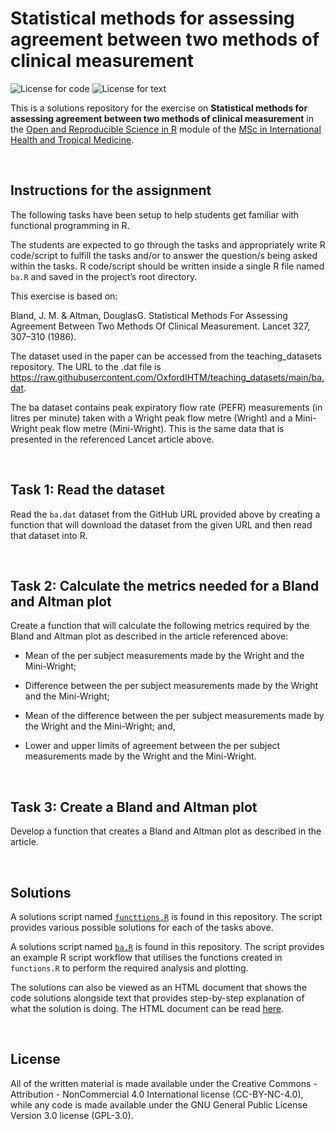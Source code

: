 # Statistical methods for assessing agreement between two methods of clinical measurement

<!-- badges: start -->
![License for code](https://img.shields.io/badge/license_for_code-GPL3.0-blue)
![License for text](https://img.shields.io/badge/license_for_writing-CC_BY_4.0-blue)
<!-- badges: end -->


This is a solutions repository for the exercise on **Statistical methods for assessing agreement between two methods of clinical measurement** in the [Open and Reproducible Science in R](https://oxford-ihtm.io/teaching) module of the [MSc in International Health and Tropical Medicine](https://www.tropicalmedicine.ox.ac.uk/study-with-us/msc-ihtm).

<br/>

## Instructions for the assignment
The following tasks have been setup to help students get familiar with functional programming in R.

The students are expected to go through the tasks and appropriately write R code/script to fulfill the tasks and/or to answer the question/s being asked within the tasks. R code/script should be written inside a single R file named `ba.R` and saved in the project’s root directory.

This exercise is based on:

Bland, J. M. & Altman, DouglasG. Statistical Methods For Assessing Agreement Between Two Methods Of Clinical Measurement. Lancet 327, 307–310 (1986).

The dataset used in the paper can be accessed from the teaching_datasets repository. The URL to the .dat file is https://raw.githubusercontent.com/OxfordIHTM/teaching_datasets/main/ba.dat.

The ba dataset contains peak expiratory flow rate (PEFR) measurements (in litres per minute) taken with a Wright peak flow metre (Wright) and a Mini-Wright peak flow metre (Mini-Wright). This is the same data that is presented in the referenced Lancet article above.

<br/>

## Task 1: Read the dataset

Read the `ba.dat` dataset from the GitHub URL provided above by creating a function that will download the dataset from the given URL and then read that dataset into R.

<br/>

## Task 2: Calculate the metrics needed for a Bland and Altman plot

Create a function that will calculate the following metrics required by the Bland and Altman plot as described in the article referenced above:

* Mean of the per subject measurements made by the Wright and the Mini-Wright;

* Difference between the per subject measurements made by the Wright and the Mini-Wright;

* Mean of the difference between the per subject measurements made by the Wright and the Mini-Wright; and,

* Lower and upper limits of agreement between the per subject measurements made by the Wright and the Mini-Wright.

<br/>

## Task 3: Create a Bland and Altman plot

Develop a function that creates a Bland and Altman plot as described in the article.

<br/>

## Solutions

A solutions script named [`functtions.R`](https://github.com/OxfordIHTM/solutions-assessing-agreement-between-two-methods/blob/main/functions.R) is found in this repository. The script provides various possible solutions for each of the tasks above.

A solutions script named [`ba.R`](https://github.com/OxfordIHTM/solutions-assessing-agreement-between-two-methods/blob/ba.R) is found in this repository. The script provides an example R script workflow that utilises the functions created in `functions.R` to perform the required analysis and plotting.

The solutions can also be viewed as an HTML document that shows the code solutions alongside text that provides step-by-step explanation of what the solution is doing. The HTML document can be read [here](http://oxford-ihtm.io/solutions-assessing-agreement-between-two-methods/).

<br/>

## License

All of the written material is made available under the Creative
Commons - Attribution - NonCommercial 4.0 International license (CC-BY-NC-4.0),
while any code is made available under the GNU General Public License Version 3.0 license (GPL-3.0).